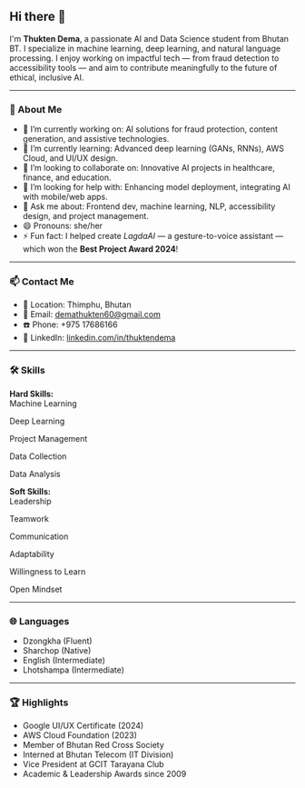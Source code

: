 ## Hi there 👋

I'm **Thukten Dema**, a passionate AI and Data Science student from Bhutan BT. I specialize in machine learning, deep learning, and natural language processing. I enjoy working on impactful tech — from fraud detection to accessibility tools — and aim to contribute meaningfully to the future of ethical, inclusive AI.

---

### 🚀 About Me
- 🔭 I’m currently working on: AI solutions for fraud protection, content generation, and assistive technologies.
- 🌱 I’m currently learning: Advanced deep learning (GANs, RNNs), AWS Cloud, and UI/UX design.
- 👯 I’m looking to collaborate on: Innovative AI projects in healthcare, finance, and education.
- 🤔 I’m looking for help with: Enhancing model deployment, integrating AI with mobile/web apps.
- 💬 Ask me about: Frontend dev, machine learning, NLP, accessibility design, and project management.
- 😄 Pronouns: she/her
- ⚡ Fun fact: I helped create *LagdaAI* — a gesture-to-voice assistant — which won the **Best Project Award 2024**!

---

### 📫 Contact Me
- 📍 Location: Thimphu, Bhutan  
- 📧 Email: [demathukten60@gmail.com](mailto:demathukten60@gmail.com)  
- ☎️ Phone: +975 17686166  
- 🔗 LinkedIn: [linkedin.com/in/thuktendema](https://linkedin.com/in/thuktendema)

---

### 🛠 Skills
**Hard Skills:**  
Machine Learning 

Deep Learning

Project Management

Data Collection

Data Analysis  

**Soft Skills:**  
Leadership

Teamwork

Communication

Adaptability

Willingness to Learn

Open Mindset

---

### 🌐 Languages
- Dzongkha (Fluent)  
- Sharchop (Native)  
- English (Intermediate)  
- Lhotshampa (Intermediate)

---

### 🏆 Highlights
- Google UI/UX Certificate (2024)  
- AWS Cloud Foundation (2023)  
- Member of Bhutan Red Cross Society  
- Interned at Bhutan Telecom (IT Division)  
- Vice President at GCIT Tarayana Club  
- Academic & Leadership Awards since 2009  
